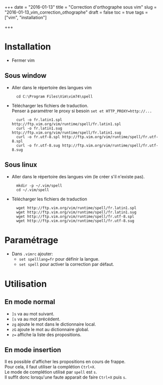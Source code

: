 ﻿+++
date = "2016-01-13"
title = "Correction d'orthographe sous vim"
slug = "2016-01-13_vim_correction_othographe"
draft = false
toc = true
tags = ["vim", "installation"]

+++

# Installation 

* Fermer vim

## Sous window

* Aller dans le répertoire des langues vim

        cd C:\Program Files\Vim\vim74\spell

* Télécharger les fichiers de traduction.  
Penser à paramétrer le proxy si besoin `set et HTTP_PROXY=http://...`

        curl -o fr.latin1.spl http://ftp.vim.org/vim/runtime/spell/fr.latin1.spl
        curl -o fr.latin1.sug http://ftp.vim.org/vim/runtime/spell/fr.latin1.sug
        curl -o fr.utf-8.spl http://ftp.vim.org/vim/runtime/spell/fr.utf-8.spl
        curl -o fr.utf-8.sug http://ftp.vim.org/vim/runtime/spell/fr.utf-8.sug

## Sous linux

* Aller dans le répertoire des langues vim (le créer s'il n'existe pas).

        mkdir -p ~/.vim/spell
        cd ~/.vim/spell

* Télécharger les fichiers de traduction

        wget http://ftp.vim.org/vim/runtime/spell/fr.latin1.spl
        wget http://ftp.vim.org/vim/runtime/spell/fr.latin1.sug
        wget http://ftp.vim.org/vim/runtime/spell/fr.utf-8.spl
        wget http://ftp.vim.org/vim/runtime/spell/fr.utf-8.sug

# Paramétrage

* Dans `.vimrc` ajouter:
    * `set spelllang=fr` pour définir la langue.
    * `set spell` pour activer la correction par défaut.

# Utilisation

## En mode normal

* `]s` va au mot suivant.
* `[s` va au mot précédent.
* `zg` ajoute le mot dans le dictionnaire local.
* `zG` ajoute le mot au dictionnaire global.
* `z=` affiche la liste des propositions.

## En mode insertion

Il es possible d'afficher les propositions en cours de frappe.  
Pour cela, il faut utiliser la complétion `Ctrl+X`.  
Le mode de complétion utilisé par `spell` est `s`.  
Il suffit donc lorsqu'une faute apparait de faire `Ctrl+X` puis `s`.  


